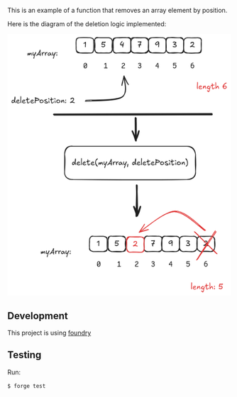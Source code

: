 This is an example of a function that removes an array element by position.

Here is the diagram of the deletion logic implemented:

![Deletion Logic](./docs/deletion-logic.png)

## Development

This project is using [foundry](https://github.com/foundry-rs/foundry)

## Testing

Run:

```bash
$ forge test
```
